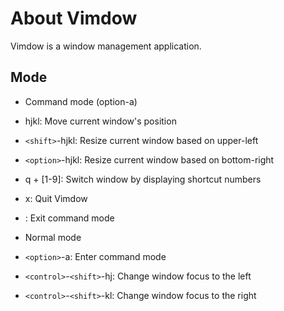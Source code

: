 # About Vimdow

Vimdow is a window management application. 

## Mode 

- Command mode (option-a)
 - hjkl: Move current window's position 
 - `<shift>`-hjkl: Resize current window based on upper-left
 - `<option>`-hjkl: Resize current window based on bottom-right
 - q + [1-9]: Switch window by displaying shortcut numbers
 - x: Quit Vimdow
 - <escape>: Exit command mode

- Normal mode 
 - `<option>`-a: Enter command mode
 - `<control>`-`<shift>`-hj: Change window focus to the left
 - `<control>`-`<shift>`-kl: Change window focus to the right

